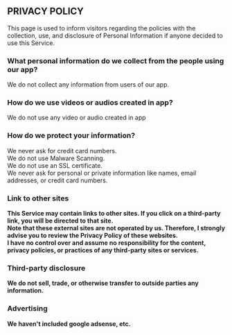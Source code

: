 <html lang="en-US"> 
<head>
    <meta charset="UTF-8">
<title> Edit Like | A Quick video editor </title>
</head>
</html>



## <b>PRIVACY POLICY</b>
This page is used to inform visitors regarding the policies with the collection, use, and disclosure of Personal Information if anyone decided to use this Service.

### <b>What personal information do we collect from the people using our app?</b>
We do not collect any information from users of our app.

### <b>How do we use videos or audios created in app?</b>
We do not use any video or audio created in app

### <b>How do we protect your information?</b>
We never ask for credit card numbers. <br>
We do not use Malware Scanning. <br>
We do not use an SSL certificate. <br>
We never ask for personal or private information like names, email addresses, or credit card numbers.

### <b>Link to other sites<b>
This Service may contain links to other sites. If you click on a third-party link, you will be directed to that site. <br>
Note that these external sites are not operated by us. Therefore, I strongly advise you to review the Privacy Policy of these websites. <br>
I have no control over and assume no responsibility for the content, privacy policies, or practices of any third-party sites or services.

### <b>Third-party disclosure</b>
We do not sell, trade, or otherwise transfer to outside parties any information.

### <b>Advertising</b>
We haven't included google adsense, etc.
